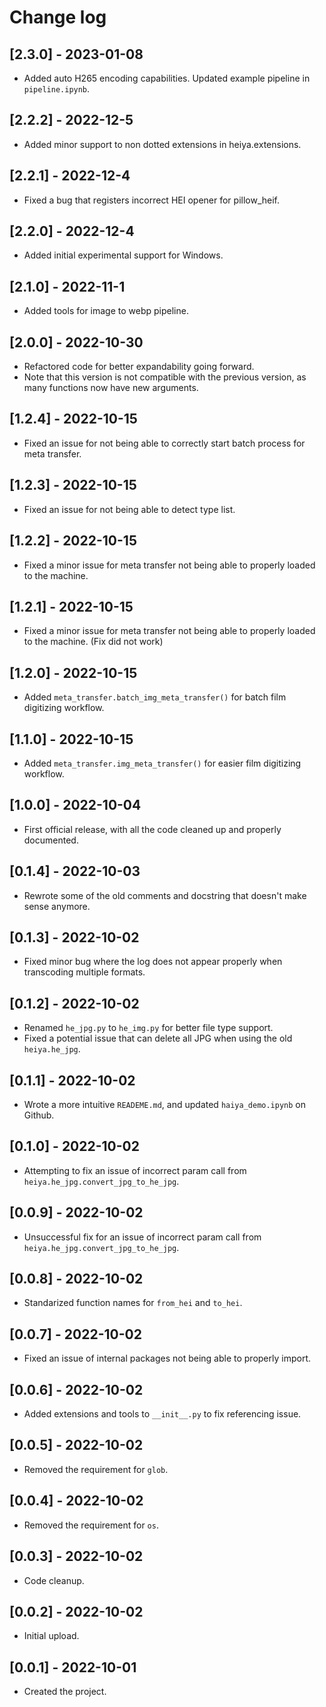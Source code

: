 # Change log

## [2.3.0] - 2023-01-08
- Added auto H265 encoding capabilities. Updated example pipeline in `pipeline.ipynb`.

## [2.2.2] - 2022-12-5
- Added minor support to non dotted extensions in heiya.extensions.

## [2.2.1] - 2022-12-4
- Fixed a bug that registers incorrect HEI opener for pillow_heif.

## [2.2.0] - 2022-12-4
- Added initial experimental support for Windows.

## [2.1.0] - 2022-11-1
- Added tools for image to webp pipeline.

## [2.0.0] - 2022-10-30
- Refactored code for better expandability going forward.
- Note that this version is not compatible with the previous version, as many functions now have new arguments.

## [1.2.4] - 2022-10-15
- Fixed an issue for not being able to correctly start batch process for meta transfer.

## [1.2.3] - 2022-10-15
- Fixed an issue for not being able to detect type list.

## [1.2.2] - 2022-10-15
- Fixed a minor issue for meta transfer not being able to properly loaded to the machine.

## [1.2.1] - 2022-10-15
- Fixed a minor issue for meta transfer not being able to properly loaded to the machine. (Fix did not work)

## [1.2.0] - 2022-10-15
- Added `meta_transfer.batch_img_meta_transfer()` for batch film digitizing workflow.

## [1.1.0] - 2022-10-15
- Added `meta_transfer.img_meta_transfer()` for easier film digitizing workflow.

## [1.0.0] - 2022-10-04
- First official release, with all the code cleaned up and properly documented. 
  
## [0.1.4] - 2022-10-03
- Rewrote some of the old comments and docstring that doesn't make sense anymore.
  
## [0.1.3] - 2022-10-02
- Fixed minor bug where the log does not appear properly when transcoding multiple formats.
  
## [0.1.2] - 2022-10-02
- Renamed `he_jpg.py` to `he_img.py` for better file type support. 
- Fixed a potential issue that can delete all JPG when using the old `heiya.he_jpg`.
  
## [0.1.1] - 2022-10-02
- Wrote a more intuitive `READEME.md`, and updated `haiya_demo.ipynb` on Github.

## [0.1.0] - 2022-10-02
- Attempting to fix an issue of incorrect param call from `heiya.he_jpg.convert_jpg_to_he_jpg`.

## [0.0.9] - 2022-10-02
- Unsuccessful fix for an issue of incorrect param call from `heiya.he_jpg.convert_jpg_to_he_jpg`.

## [0.0.8] - 2022-10-02
- Standarized function names for `from_hei` and `to_hei`.

## [0.0.7] - 2022-10-02
- Fixed an issue of internal packages not being able to properly import.

## [0.0.6] - 2022-10-02
- Added extensions and tools to `__init__.py` to fix referencing issue.

## [0.0.5] - 2022-10-02
- Removed the requirement for `glob`.

## [0.0.4] - 2022-10-02
- Removed the requirement for `os`.

## [0.0.3] - 2022-10-02
- Code cleanup.

## [0.0.2] - 2022-10-02
- Initial upload.

## [0.0.1] - 2022-10-01
- Created the project.
